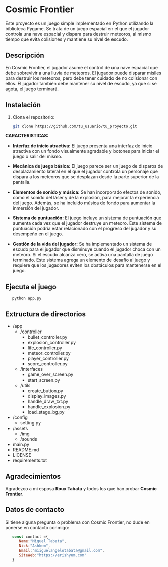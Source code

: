 # Cosmic Frontier

Este proyecto es un juego simple implementado en Python utilizando la biblioteca Pygame. Se trata de un juego espacial en el que el jugador controla una nave espacial y dispara para destruir meteoros, al mismo tiempo que evita colisiones y mantiene su nivel de escudo.

## Descripción

En Cosmic Frontier, el jugador asume el control de una nave espacial que debe sobrevivir a una lluvia de meteoros. El jugador puede disparar misiles para destruir los meteoros, pero debe tener cuidado de no colisionar con ellos. El jugador también debe mantener su nivel de escudo, ya que si se agota, el juego terminará.

## Instalación

1. Clona el repositorio:

   ```sh
   git clone https://github.com/tu_usuario/tu_proyecto.git
   ```

**CARACTERISTICAS:**

- **Interfaz de inicio atractiva:** El juego presenta una interfaz de inicio atractiva con un fondo visualmente agradable y botones para iniciar el juego o salir del mismo.

- **Mecánica de juego básica:** El juego parece ser un juego de disparos de desplazamiento lateral en el que el jugador controla un personaje que dispara a los meteoros que se desplazan desde la parte superior de la pantalla.

- **Elementos de sonido y música:** Se han incorporado efectos de sonido, como el sonido del láser y de la explosión, para mejorar la experiencia del juego. Además, se ha incluido música de fondo para aumentar la inmersión del jugador.

- **Sistema de puntuación:** El juego incluye un sistema de puntuación que aumenta cada vez que el jugador destruye un meteoro. Este sistema de puntuación podría estar relacionado con el progreso del jugador y su desempeño en el juego.

- **Gestión de la vida del jugador:** Se ha implementado un sistema de escudo para el jugador que disminuye cuando el jugador choca con un meteoro. Si el escudo alcanza cero, se activa una pantalla de juego terminado. Este sistema agrega un elemento de desafío al juego y requiere que los jugadores eviten los obstáculos para mantenerse en el juego.

## Ejecuta el juego

   ```sh
      python app.py
   ```

## Extructura de directorios

- /app
  - /controller
    - bullet_controller.py
    - explosion_controller.py
    - life_controller.py
    - meteor_controller.py
    - player_controller.py
    - score_controller.py
  - /interfaces
    - game_over_screen.py
    - start_screen.py
  - /utils
    - create_button.py
    - display_images.py
    - handle_draw_txt.py
    - handle_explosion.py
    - load_stage_bg.py
- /config
  - setting.py
- /assets
  - /img
  - /sounds
- main.py
- README.md
- LICENSE
- requirements.txt

## Agradecimientos

Agradezco a mi esposa **Roux Tabata** y todos los que han probar  **Cosmic Frontier**.

## Datos de contacto

Si tiene alguna pregunta o problema con Cosmic Frontier, no dude en ponerse en contacto conmigo:

   ```javaScript
      const contact ={
         Name:"Miguel Tabata",
         Nick:"Ashkem",
         Email:"miiguelangelotabata@gmail.com",
         SiteWeb:"https://erishyum.com"
      }
   ```
